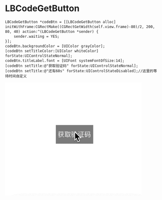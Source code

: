 # LBCodeGetButton
```objc
LBCodeGetButton *codeBtn = [[LBCodeGetButton alloc] initWithFrame:CGRectMake((CGRectGetWidth(self.view.frame)-80)/2, 200, 80, 40) action:^(LBCodeGetButton *sender) {
    sender.waiting = YES;
}];
codeBtn.backgroundColor = [UIColor grayColor];
[codeBtn setTitleColor:[UIColor whiteColor] forState:UIControlStateNormal];
codeBtn.titleLabel.font = [UIFont systemFontOfSize:14];
[codeBtn setTitle:@"获取验证码" forState:UIControlStateNormal];
[codeBtn setTitle:@"还有60s" forState:UIControlStateDisabled];//这里的等待时间自定义
```
![](https://github.com/A1129434577/LBCodeGetButton/blob/master/LBCodeGetButton.gif?raw=true)
